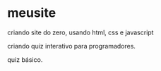 # meusite
criando site do zero, usando html, css e javascript

criando quiz interativo para programadores.

quiz básico.
